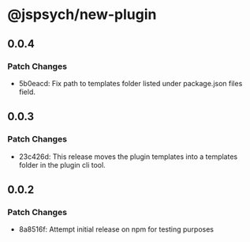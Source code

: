 # @jspsych/new-plugin

## 0.0.4

### Patch Changes

- 5b0eacd: Fix path to templates folder listed under package.json files field.

## 0.0.3

### Patch Changes

- 23c426d: This release moves the plugin templates into a templates folder in the plugin cli tool.

## 0.0.2

### Patch Changes

- 8a8516f: Attempt initial release on npm for testing purposes
